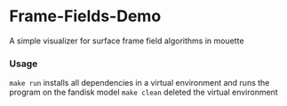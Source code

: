 # Frame-Fields-Demo
A simple visualizer for surface frame field algorithms in mouette

### Usage

`make run` installs all dependencies in a virtual environment and runs the program on the fandisk model
`make clean` deleted the virtual environment

